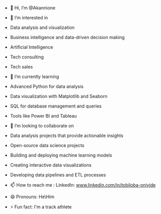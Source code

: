 - 👋 Hi, I’m @Akannione

- 👀 I’m interested in
- Data analysis and visualization
- Business intelligence and data-driven decision making
- Artificial Intelligence
- Tech consulting
- Tech sales

- 🌱 I’m currently learning
- Advanced Python for data analysis
- Data visualization with Matplotlib and Seaborn
- SQL for database management and queries
- Tools like Power BI and Tableau

- 💞️ I’m looking to collaborate on
- Data analysis projects that provide actionable insights
- Open-source data science projects
- Building and deploying machine learning models
- Creating interactive data visualizations
- Developing data pipelines and ETL processes

- 📫 How to reach me : LinkedIn: www.linkedin.com/in/tobiloba-oniyide
- 😄 Pronouns: He\Him
- ⚡ Fun fact: I'm a track athlete 

<!---
Akannione/Akannione is a ✨ special ✨ repository because its `README.md` (this file) appears on your GitHub profile.
You can click the Preview link to take a look at your changes.
--->

